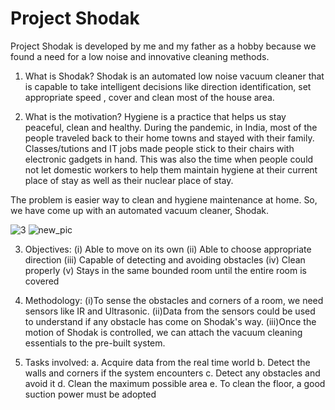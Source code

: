 # Project Shodak
Project Shodak is developed by me and my father as a hobby because we found a need for a low noise and innovative cleaning methods.

1. What is Shodak?
Shodak is an automated low noise vacuum cleaner that is capable to take intelligent decisions like direction identification, set appropriate speed , cover and clean most of the house area. 

2. What is the motivation?
Hygiene is a practice that helps us stay peaceful, clean and healthy. During the pandemic, in India, most of the people traveled back to their home towns and stayed with their family. Classes/tutions and IT jobs made people stick to their chairs with electronic gadgets in hand. This was also the time when people could not let domestic workers to help them maintain hygiene at their current place of stay as well as their nuclear place of stay. 

  The problem is easier way to clean and hygiene maintenance at home. So, we have come up with an automated vacuum cleaner, Shodak.
  
  ![3](https://user-images.githubusercontent.com/87947722/168611539-92190307-38a4-4062-92cc-4f48df36a007.png)
  ![new_pic](https://user-images.githubusercontent.com/87947722/168611836-09bdf79d-e609-4c3b-8aef-7bd22c18fd03.PNG)

3. Objectives: 
(i) Able to move on its own
(ii) Able to choose appropriate direction
(iii) Capable of detecting and avoiding obstacles
(iv) Clean properly
(v) Stays in the same bounded room until the entire room is covered

4. Methodology: 
(i)To sense the obstacles and corners of a room, we need sensors like IR and Ultrasonic.
(ii)Data from the sensors could be used to understand if any obstacle has come on Shodak's way.
(iii)Once the motion of Shodak is controlled, we can attach the vacuum cleaning essentials to the pre-built system.

5. Tasks involved: 
a. Acquire data from the real time world
b. Detect the walls and corners if the system encounters
c. Detect any obstacles and avoid it
d. Clean the maximum possible area
e. To clean the floor, a good suction power must be adopted
